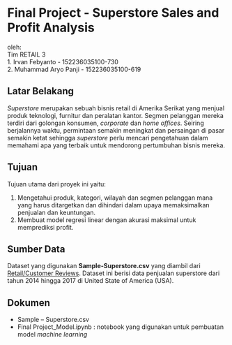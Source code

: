 # Final Project - Superstore Sales and Profit Analysis
oleh: 
<br> Tim RETAIL 3
<br> 1. Irvan Febyanto - 152236035100-730
<br> 2. Muhammad Aryo Panji - 152236035100-619

## Latar Belakang
*Superstore* merupakan sebuah bisnis retail di Amerika Serikat yang menjual produk teknologi, furnitur dan peralatan kantor. Segmen pelanggan mereka terdiri dari golongan konsumen, *corporate* dan *home offices*. Seiring berjalannya waktu, permintaan semakin meningkat dan persaingan di pasar semakin ketat sehingga *superstore* perlu mencari pengetahuan dalam memahami apa yang terbaik untuk mendorong pertumbuhan bisnis mereka.

## Tujuan
Tujuan utama dari proyek ini yaitu:
1. Mengetahui produk, kategori, wilayah dan segmen pelanggan mana yang harus ditargetkan dan dihindari dalam upaya memaksimalkan penjualan dan keuntungan.
2. Membuat model regresi linear dengan akurasi maksimal untuk memprediksi profit.

## Sumber Data
Dataset yang digunakan **Sample-Superstore.csv** yang diambil dari [Retail/Customer Reviews](https://drive.google.com/drive/folders/11Ru_XWA4mVpjZPnuucGRGJDc4dZbyJlc?usp=sharing). Dataset ini berisi data penjualan superstore dari tahun 2014 hingga 2017 di United State of America (USA).

## Dokumen
- Sample – Superstore.csv
- Final Project_Model.ipynb : notebook yang digunakan untuk pembuatan model *machine learning*
